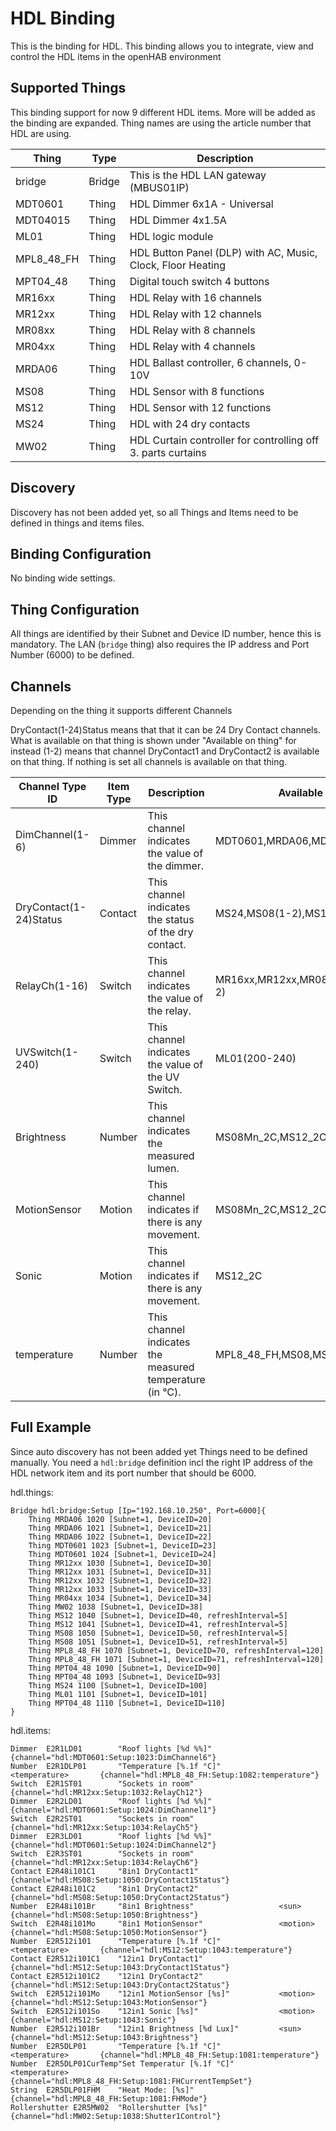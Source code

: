 # HDL Binding

This is the binding for HDL.
This binding allows you to integrate, view and control the HDL  items in the openHAB environment

## Supported Things

This binding support for now 9 different HDL items.
More will be added as the binding are expanded.
Thing names are using the article number that HDL are using.

| Thing         | Type      | Description                                                   |
|---------------|-----------|---------------------------------------------------------------|
| bridge        | Bridge    | This is the HDL LAN gateway (MBUS01IP)                    	|
| MDT0601	   	| Thing     | HDL Dimmer 6x1A - Universal                                   |
| MDT04015	   	| Thing     | HDL Dimmer 4x1.5A	                                 			|
| ML01          | Thing     | HDL logic module                                              |
| MPL8_48_FH    | Thing     | HDL Button Panel (DLP) with AC, Music, Clock, Floor Heating   |
| MPT04_48      | Thing     | Digital touch switch 4 buttons                                |
| MR16xx		| Thing     | HDL Relay with 16 channels                                    |
| MR12xx		| Thing     | HDL Relay with 12 channels                                    |
| MR08xx		| Thing     | HDL Relay with 8 channels                                    |
| MR04xx		| Thing     | HDL Relay with 4 channels                                     |
| MRDA06        | Thing     | HDL Ballast controller, 6 channels, 0-10V                     |
| MS08			| Thing     | HDL Sensor with 8 functions                                   |
| MS12			| Thing     | HDL Sensor with 12 functions                                  |
| MS24          | Thing     | HDL with 24 dry contacts                                      |
| MW02          | Thing     | HDL Curtain controller for controlling off 3. parts curtains  |

## Discovery

Discovery has not been added yet, so all Things and Items need to be defined in things and items files.

## Binding Configuration

No binding wide settings.

## Thing Configuration

All things are identified by their Subnet and Device ID number, hence this is mandatory. 
The LAN (`bridge` thing) also requires the IP address and Port Number (6000) to be defined. 


## Channels

Depending on the thing it supports different Channels

DryContact(1-24)Status  means that that it can be 24 Dry Contact channels. What is available on that thing is shown under "Available on thing" for instead (1-2) means that channel DryContact1 and DryContact2 is available on that thing. If nothing is set all channels is available on that thing.

| Channel Type ID       | Item Type | Description                                               | Available on thing        			|
|-----------------------|-----------|-----------------------------------------------------------|---------------------------------------|
| DimChannel(1-6)       | Dimmer    | This channel indicates the value of the dimmer.           |MDT0601,MRDA06,MDT04015(1-4) 			|
| DryContact(1-24)Status| Contact   | This channel indicates the status of the dry contact.     |MS24,MS08(1-2),MS12(1-2)				|
| RelayCh(1-16)         | Switch    | This channel indicates the value of the relay.            |MR16xx,MR12xx,MR08xx,MR04xx,MS12(1-2)	|
| UVSwitch(1-240)       | Switch    | This channel indicates the value of the UV Switch.        |ML01(200-240)              			|
| Brightness            | Number    | This channel indicates the measured lumen.                |MS08Mn_2C,MS12_2C         				|
| MotionSensor          | Motion    | This channel indicates if there is any movement.          |MS08Mn_2C,MS12_2C       				|
| Sonic                 | Motion    | This channel indicates if there is any movement.          |MS12_2C                   				|
| temperature           | Number    | This channel indicates the measured temperature (in °C).  |MPL8_48_FH,MS08,MS12       			|

## Full Example

Since auto discovery has not been added yet Things need to be defined manually. You need a `hdl:bridge` definition incl the right IP address of the HDL network item and its port number that should be 6000. 

hdl.things:

```
Bridge hdl:bridge:Setup [Ip="192.168.10.250", Port=6000]{
    Thing MRDA06 1020 [Subnet=1, DeviceID=20]
    Thing MRDA06 1021 [Subnet=1, DeviceID=21]
    Thing MRDA06 1022 [Subnet=1, DeviceID=22]
    Thing MDT0601 1023 [Subnet=1, DeviceID=23]
    Thing MDT0601 1024 [Subnet=1, DeviceID=24]
    Thing MR12xx 1030 [Subnet=1, DeviceID=30]
    Thing MR12xx 1031 [Subnet=1, DeviceID=31]
    Thing MR12xx 1032 [Subnet=1, DeviceID=32]
    Thing MR12xx 1033 [Subnet=1, DeviceID=33]
	Thing MR04xx 1034 [Subnet=1, DeviceID=34]
	Thing MW02 1038 [Subnet=1, DeviceID=38]
	Thing MS12 1040 [Subnet=1, DeviceID=40, refreshInterval=5]
	Thing MS12 1041 [Subnet=1, DeviceID=41, refreshInterval=5]
	Thing MS08 1050 [Subnet=1, DeviceID=50, refreshInterval=5]
	Thing MS08 1051 [Subnet=1, DeviceID=51, refreshInterval=5]
	Thing MPL8_48_FH 1070 [Subnet=1, DeviceID=70, refreshInterval=120]
	Thing MPL8_48_FH 1071 [Subnet=1, DeviceID=71, refreshInterval=120]
	Thing MPT04_48 1090 [Subnet=1, DeviceID=90]
	Thing MPT04_48 1093 [Subnet=1, DeviceID=93]
	Thing MS24 1100 [Subnet=1, DeviceID=100]
	Thing ML01 1101 [Subnet=1, DeviceID=101]
	Thing MPT04_48 1110 [Subnet=1, DeviceID=110]
}
```

hdl.items:

```
Dimmer  E2R1LD01        "Roof lights [%d %%]"                          			{channel="hdl:MDT0601:Setup:1023:DimChannel6"}
Number  E2R1DLP01       "Temperature [%.1f °C]"             <temperature>   	{channel="hdl:MPL8_48_FH:Setup:1082:temperature"}
Switch  E2R1ST01        "Sockets in room"                                       {channel="hdl:MR12xx:Setup:1032:RelayCh12"}
Dimmer  E2R2LD01        "Roof lights [%d %%]"                                   {channel="hdl:MDT0601:Setup:1024:DimChannel1"}
Switch  E2R2ST01        "Sockets in room"                                       {channel="hdl:MR12xx:Setup:1034:RelayCh5"}
Dimmer  E2R3LD01        "Roof lights [%d %%]"                                   {channel="hdl:MDT0601:Setup:1024:DimChannel2"}
Switch  E2R3ST01        "Sockets in room"                                       {channel="hdl:MR12xx:Setup:1034:RelayCh6"}
Contact	E2R48i101C1		"8in1 DryContact1"										{channel="hdl:MS08:Setup:1050:DryContact1Status"}
Contact	E2R48i101C2		"8in1 DryContact2"										{channel="hdl:MS08:Setup:1050:DryContact2Status"}
Number	E2R48i101Br		"8in1 Brightness"					<sun>				{channel="hdl:MS08:Setup:1050:Brightness"}
Switch	E2R48i101Mo		"8in1 MotionSensor"					<motion>			{channel="hdl:MS08:Setup:1050:MotionSensor"}
Number	E2R512i101		"Temperature [%.1f °C]" 			<temperature>		{channel="hdl:MS12:Setup:1043:temperature"}
Contact	E2R512i101C1	"12in1 DryContact1"										{channel="hdl:MS12:Setup:1043:DryContact1Status"}
Contact	E2R512i101C2	"12in1 DryContact2"										{channel="hdl:MS12:Setup:1043:DryContact2Status"}
Switch	E2R512i101Mo	"12in1 MotionSensor [%s]"			<motion>			{channel="hdl:MS12:Setup:1043:MotionSensor"}
Switch	E2R512i101So	"12in1 Sonic [%s]"					<motion>			{channel="hdl:MS12:Setup:1043:Sonic"}
Number	E2R512i101Br	"12in1 Brightness [%d Lux]"			<sun>				{channel="hdl:MS12:Setup:1043:Brightness"}
Number	E2R5DLP01		"Temperature [%.1f °C]" 			<temperature>		{channel="hdl:MPL8_48_FH:Setup:1081:temperature"}
Number	E2R5DLP01CurTemp"Set Temperatur [%.1f °C]" 			<temperature>		{channel="hdl:MPL8_48_FH:Setup:1081:FHCurrentTempSet"}
String	E2R5DLP01FHM	"Heat Mode: [%s]" 										{channel="hdl:MPL8_48_FH:Setup:1081:FHMode"}
Rollershutter E2R5MW02	"Rollershutter [%s]"									{channel="hdl:MW02:Setup:1038:Shutter1Control"}
```

